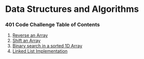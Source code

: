 # Data Structures and Algorithms

### 401 Code Challenge Table of Contents
1. [Reverse an Array](python/code_challenges/array_reverse/README.md)  
2. [Shift an Array](python/code_challenges/array_shift/README.md)   
3. [Binary search in a sorted 1D Array](python/code_challenges/array_binary_search/README.md) 
4. [Linked List Implementation](python/README.md)  
